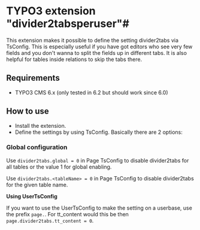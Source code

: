# TYPO3 extension "divider2tabsperuser"#

This extension makes it possible to define the setting divider2tabs via TsConfig.
This is especially useful if you have got editors who see very few fields and you don't wanna to split the fields up in different tabs.
It is also helpful for tables inside relations to skip the tabs there.

## Requirements ##

- TYPO3 CMS 6.x (only tested in 6.2 but should work since 6.0)

## How to use ##

* Install the extension.
* Define the settings by using TsConfig. Basically there are 2 options:

### Global configuration ###

Use ```divider2tabs.global = 0``` in Page TsConfig to disable divider2tabs for all tables or the value 1 for global enabling.

Use ```divider2tabs.<tableName> = 0``` in Page TsConfig to disable divider2tabs for the given table name.

**Using UserTsConfig**

If you want to use the UserTsConfig to make the setting on a userbase, use the prefix ```page.```.
For tt_content would this be then ```page.divider2tabs.tt_content = 0```.
